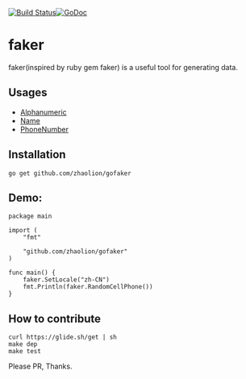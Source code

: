 [![Build Status](https://travis-ci.org/zhaolion/gofaker.svg?branch=master)](https://travis-ci.org/zhaolion/gofaker)[![GoDoc](https://godoc.org/github.com/zhaolion/gofaker?status.svg)](https://godoc.org/github.com/zhaolion/gofaker)
# faker

faker(inspired by ruby gem faker) is a useful tool for generating data. 

## Usages
- [Alphanumeric](doc/alphanumeric.md)
- [Name](doc/name.md)
- [PhoneNumber](doc/phone_number.md)


## Installation
`go get github.com/zhaolion/gofaker`

## Demo:

```
package main

import (
	"fmt"

	"github.com/zhaolion/gofaker"
)

func main() {
	faker.SetLocale("zh-CN")
	fmt.Println(faker.RandomCellPhone())
}
```

## How to contribute

```
curl https://glide.sh/get | sh
make dep
make test
```

Please PR, Thanks.
